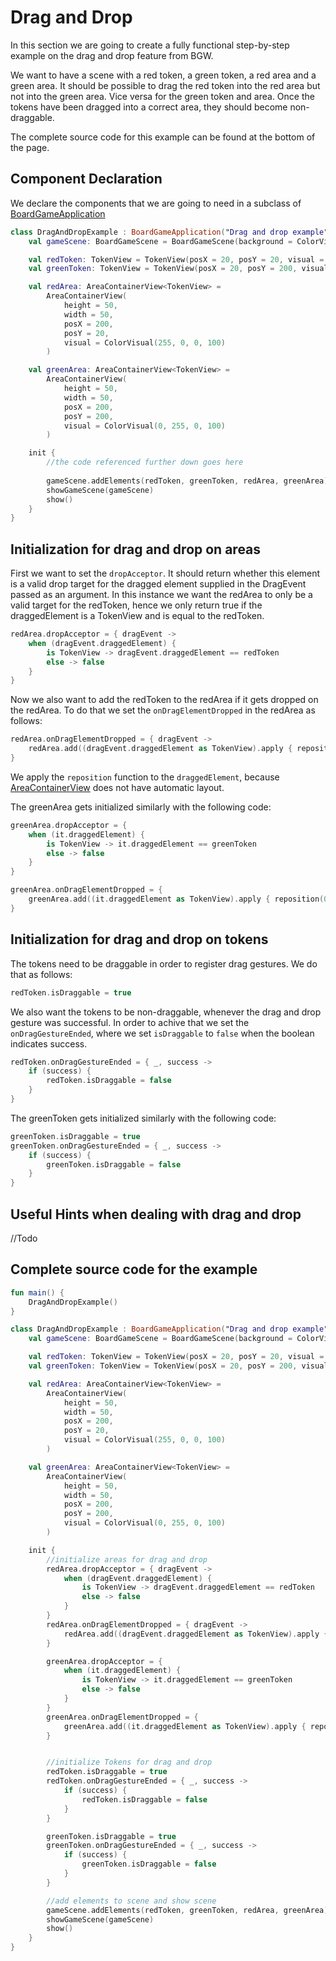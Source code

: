 # Drag and Drop

In this section we are going to create a fully functional step-by-step example on the drag and drop 
feature from BGW.

We want to have a scene with a red token, a green token, a red area and a green area.
It should be possible to drag the red token into the red area but not into the green area.
Vice versa for the green token and area. Once the tokens have been dragged into a correct area, 
they should become non-draggable.

The complete source code for this example can be found at the bottom of the page.

## Component Declaration

We declare the components that we are going to need in a subclass of 
[BoardGameApplication](kotlin-docs/bgw-core/tools.aqua.bgw.core/-board-game-application)

````kotlin
class DragAndDropExample : BoardGameApplication("Drag and drop example") {
    val gameScene: BoardGameScene = BoardGameScene(background = ColorVisual.LIGHT_GRAY)

    val redToken: TokenView = TokenView(posX = 20, posY = 20, visual = ColorVisual.RED)
    val greenToken: TokenView = TokenView(posX = 20, posY = 200, visual = ColorVisual.GREEN)

    val redArea: AreaContainerView<TokenView> =
        AreaContainerView(
            height = 50, 
            width = 50, 
            posX = 200, 
            posY = 20, 
            visual = ColorVisual(255, 0, 0, 100)
        )

    val greenArea: AreaContainerView<TokenView> =
        AreaContainerView(
            height = 50,
            width = 50,
            posX = 200,
            posY = 200,
            visual = ColorVisual(0, 255, 0, 100)
        )

    init {
        //the code referenced further down goes here
        
        gameScene.addElements(redToken, greenToken, redArea, greenArea)
        showGameScene(gameScene)
        show()
    }
}
````

## Initialization for drag and drop on areas

First we want to set the ``dropAcceptor``. It should return whether this element is a valid drop target for the dragged 
element supplied in the DragEvent passed as an argument. 
In this instance we want the redArea to only be a valid target for the redToken, 
hence we only return true if the draggedElement is a TokenView and is equal to the redToken.
````kotlin
redArea.dropAcceptor = { dragEvent ->
    when (dragEvent.draggedElement) {
        is TokenView -> dragEvent.draggedElement == redToken
        else -> false
    }
}
````
Now we also want to add the redToken to the redArea if it gets dropped on the redArea.
To do that we set the ``onDragElementDropped`` in the redArea as follows:
````kotlin
redArea.onDragElementDropped = { dragEvent ->
    redArea.add((dragEvent.draggedElement as TokenView).apply { reposition(0,0) })
}
````
We apply the ``reposition`` function to the ``draggedElement``, 
because [AreaContainerView](kotlin-docs/bgw-core/tools.aqua.bgw.elements.container/-area-container-view) 
does not have automatic layout.

The greenArea gets initialized similarly with the following code:
````kotlin
greenArea.dropAcceptor = {
    when (it.draggedElement) {
        is TokenView -> it.draggedElement == greenToken
        else -> false
    }
}

greenArea.onDragElementDropped = {
    greenArea.add((it.draggedElement as TokenView).apply { reposition(0,0) })
}
````

## Initialization for drag and drop on tokens

The tokens need to be draggable in order to register drag gestures. We do that as follows:
````kotlin
redToken.isDraggable = true
````
We also want the tokens to be non-draggable, whenever the drag and drop gesture was successful.
In order to achive that we set the ``onDragGestureEnded``, where we set ``isDraggable`` to ``false`` when the boolean indicates success.
````kotlin
redToken.onDragGestureEnded = { _, success ->
    if (success) {
        redToken.isDraggable = false 
    }
}
````
The greenToken gets initialized similarly with the following code:
````kotlin
greenToken.isDraggable = true
greenToken.onDragGestureEnded = { _, success ->
    if (success) {
        greenToken.isDraggable = false
    }
}
````

## Useful Hints when dealing with drag and drop

//Todo

## Complete source code for the example

````kotlin
fun main() {
    DragAndDropExample()
}

class DragAndDropExample : BoardGameApplication("Drag and drop example") {
    val gameScene: BoardGameScene = BoardGameScene(background = ColorVisual.LIGHT_GRAY)

    val redToken: TokenView = TokenView(posX = 20, posY = 20, visual = ColorVisual.RED)
    val greenToken: TokenView = TokenView(posX = 20, posY = 200, visual = ColorVisual.GREEN)

    val redArea: AreaContainerView<TokenView> =
        AreaContainerView(
            height = 50, 
            width = 50, 
            posX = 200, 
            posY = 20,
            visual = ColorVisual(255, 0, 0, 100)
        )

    val greenArea: AreaContainerView<TokenView> =
        AreaContainerView(
            height = 50, 
            width = 50, 
            posX = 200, 
            posY = 200, 
            visual = ColorVisual(0, 255, 0, 100)
        )

    init {
        //initialize areas for drag and drop
        redArea.dropAcceptor = { dragEvent ->
            when (dragEvent.draggedElement) {
                is TokenView -> dragEvent.draggedElement == redToken
                else -> false
            }
        }
        redArea.onDragElementDropped = { dragEvent ->
            redArea.add((dragEvent.draggedElement as TokenView).apply { reposition(0,0) })
        }

        greenArea.dropAcceptor = {
            when (it.draggedElement) {
                is TokenView -> it.draggedElement == greenToken
                else -> false
            }
        }
        greenArea.onDragElementDropped = {
            greenArea.add((it.draggedElement as TokenView).apply { reposition(0,0) })
        }


        //initialize Tokens for drag and drop
        redToken.isDraggable = true
        redToken.onDragGestureEnded = { _, success ->
            if (success) {
                redToken.isDraggable = false
            }
        }

        greenToken.isDraggable = true
        greenToken.onDragGestureEnded = { _, success ->
            if (success) {
                greenToken.isDraggable = false
            }
        }

        //add elements to scene and show scene
        gameScene.addElements(redToken, greenToken, redArea, greenArea)
        showGameScene(gameScene)
        show()
    }
}
````